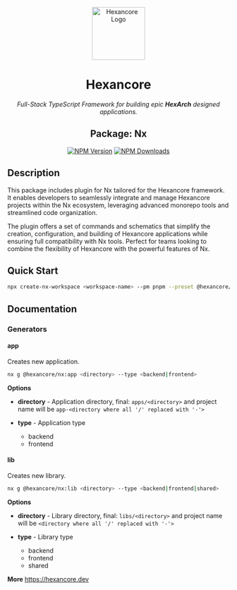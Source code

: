 <p align="center">
  <a href="https://hexancore.dev/" target="blank"><img src="https://avatars.githubusercontent.com/u/113235766?s=200&v=4" width="120" alt="Hexancore Logo" /></a>
</p>

<h1 align="center">Hexancore</h1>
<p align="center"><i>Full-Stack TypeScript Framework for building epic <b>HexArch</b> designed applications.</i></p>
<h2 align="center">Package: Nx</h2>
<p align="center">
  <a href="https://www.npmjs.com/package/@hexancore/nx"><img src="https://img.shields.io/npm/v/@hexancore/nx.svg" alt="NPM Version" /></a>
  <a href="https://www.npmjs.com/package/@hexancore/nx"><img src="https://img.shields.io/npm/dm/@hexancore/nx.svg" alt="NPM Downloads" /></a>
</p>


## Description

This package includes plugin for Nx tailored for the Hexancore framework.
It enables developers to seamlessly integrate and manage Hexancore projects within the Nx ecosystem, leveraging advanced monorepo tools and streamlined code organization. 

The plugin offers a set of commands and schematics that simplify the creation, configuration, and building of Hexancore applications while ensuring full compatibility with Nx tools. 
Perfect for teams looking to combine the flexibility of Hexancore with the powerful features of Nx.

## Quick Start

```bash
npx create-nx-workspace <workspace-name> --pm pnpm --preset @hexancore/nx --nxCloud skip --workspaceType integrated
```

## Documentation

### Generators

#### app
Creates new application.

```bash
nx g @hexancore/nx:app <directory> --type <backend|frontend>
```

**Options**
- **directory** - Application directory, final: `apps/<directory>` and project name will be `app-<directory where all '/' replaced with '-'>`

- **type** - Application type
  - backend
  - frontend

#### lib

Creates new library.

```bash
nx g @hexancore/nx:lib <directory> --type <backend|frontend|shared>
```

**Options**
- **directory** - Library directory, final: `libs/<directory>` and project name will be `<directory where all '/' replaced with '-'>`

- **type** - Library type
  - backend
  - frontend
  - shared

**More**
https://hexancore.dev
